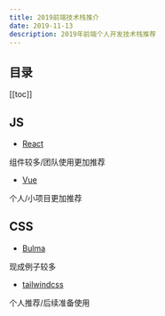 ```yaml
---
title: 2019前端技术栈推介
date: 2019-11-13
description: 2019年前端个人开发技术栈推荐
---
```


## 目录

[[toc]]

## JS

- [React](https://reactjs.org/)

组件较多/团队使用更加推荐

- [Vue](https://vuejs.org/)

个人/小项目更加推荐

## CSS

- [Bulma](https://bulma.io/)

现成例子较多

- [tailwindcss](https://tailwindcss.com/)

个人推荐/后续准备使用